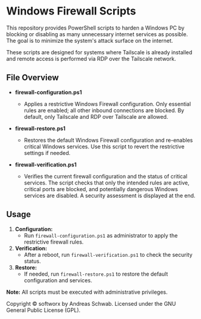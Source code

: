 # Windows Firewall Scripts

This repository provides PowerShell scripts to harden a Windows PC by blocking or disabling as many unnecessary internet services as possible. The goal is to minimize the system's attack surface on the internet.

These scripts are designed for systems where Tailscale is already installed and remote access is performed via RDP over the Tailscale network.

## File Overview

- **firewall-configuration.ps1**
  - Applies a restrictive Windows Firewall configuration. Only essential rules are enabled; all other inbound connections are blocked. By default, only Tailscale and RDP over Tailscale are allowed.

- **firewall-restore.ps1**
  - Restores the default Windows Firewall configuration and re-enables critical Windows services. Use this script to revert the restrictive settings if needed.

- **firewall-verification.ps1**
  - Verifies the current firewall configuration and the status of critical services. The script checks that only the intended rules are active, critical ports are blocked, and potentially dangerous Windows services are disabled. A security assessment is displayed at the end.

## Usage

1. **Configuration:**
   - Run `firewall-configuration.ps1` as administrator to apply the restrictive firewall rules.
2. **Verification:**
   - After a reboot, run `firewall-verification.ps1` to check the security status.
3. **Restore:**
   - If needed, run `firewall-restore.ps1` to restore the default configuration and services.

**Note:**
All scripts must be executed with administrative privileges.

Copyright © softworx by Andreas Schwab. Licensed under the GNU General Public License (GPL).